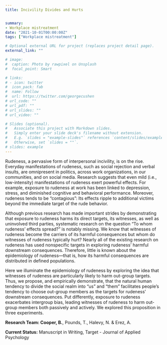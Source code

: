 ```yaml
---
title: Incivility Divides and Hurts


summary:
- Workplace mistreatment
date: "2021-10-01T00:00:00Z"
tags: ["Workplace mistreatment"]

# Optional external URL for project (replaces project detail page).
external_link: ""

# image:
#  caption: Photo by rawpixel on Unsplash
#  focal_point: Smart

# links:
# - icon: twitter
#  icon_pack: fab
#  name: Follow
#  url: https://twitter.com/georgecushen
# url_code: ""
# url_pdf: ""
# url_slides: ""
# url_video: ""

# Slides (optional).
#   Associate this project with Markdown slides.
#   Simply enter your slide deck's filename without extension.
#   E.g. `slides = "example-slides"` references `content/slides/example-slides.md`.
#   Otherwise, set `slides = ""`.
# slides: example
---
```


Rudeness, a pervasive form of interpersonal incivility, is on the rise. Everyday manifestations of rudeness, such as social rejection and verbal insults, are omnipresent in politics, across work organizations, in our communities, and on social media. Research suggests that even mild (i.e., low-intensity) manifestations of rudeness exert powerful effects. For example, exposure to rudeness at work has been linked to depression, stress, and diminished cognitive and behavioral performance. Moreover, rudeness tends to be “contagious”: Its effects ripple to additional victims beyond the immediate target of the rude behavior. 

Although previous research has made important strides by demonstrating that exposure to rudeness harms its direct targets, its witnesses, as well as uninvolved third parties, systematic research on the question “To whom rudeness’ effects spread?” is notably missing. We know that witnesses of rudeness become the carriers of its harmful consequences but whom do witnesses of rudeness typically hurt? Nearly all of the existing research on rudeness has used nonspecific targets in exploring rudeness’ harmful downstream consequences. Therefore, little is known about the epidemiology of rudeness—that is, how its harmful consequences are distributed in defined populations. 

Here we illuminate the epidemiology of rudeness by exploring the idea that witnesses of rudeness are particularly likely to harm out-group targets. Thus, we propose, and empirically demonstrate, that the natural human tendency to divide the social realm into “us” and “them” facilitates people’s tendency to choose out-group members as the targets for rudeness’ downstream consequences. Put differently, exposure to rudeness exacerbates intergroup bias, leading witnesses of rudeness to harm out-group members both passively and actively. We explored this proposition in three experiments. 


**Research Team: Cooper, B.**, Pounds, T., Halevy, N. & Erez, A.

**Current Status:** Manuscript in Writing, Target - Journal of Applied Psychology
